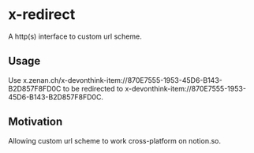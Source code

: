 # x-redirect

A http(s) interface to custom url scheme.

## Usage

Use x.zenan.ch/x-devonthink-item://870E7555-1953-45D6-B143-B2D857F8FD0C to be redirected to x-devonthink-item://870E7555-1953-45D6-B143-B2D857F8FD0C.

## Motivation

Allowing custom url scheme to work cross-platform on notion.so.
